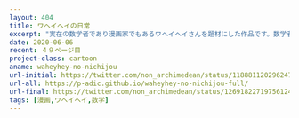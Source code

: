 ```yaml
---
layout: 404
title: ワヘイヘイの日常
excerpt: "実在の数学者であり漫画家でもあるワヘイヘイさんを題材にした作品です。数学者の日常を描きました。"
date: 2020-06-06
recent: ４９ページ目
project-class: cartoon
aname: waheyhey-no-nichijou
url-initial: https://twitter.com/non_archimedean/status/1188811202962477056
url-all: https://p-adic.github.io/waheyhey-no-nichijou-full/
url-final: https://twitter.com/non_archimedean/status/1269182271975612418
tags: [漫画,ワヘイヘイ,数学]
---
```

